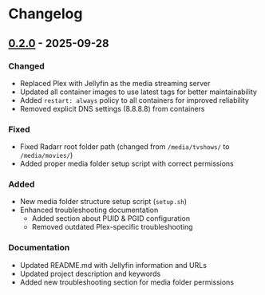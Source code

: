# Changelog

## [0.2.0] - 2025-09-28

### Changed

- Replaced Plex with Jellyfin as the media streaming server
- Updated all container images to use latest tags for better maintainability
- Added `restart: always` policy to all containers for improved reliability
- Removed explicit DNS settings (8.8.8.8) from containers

### Fixed

- Fixed Radarr root folder path (changed from `/media/tvshows/` to `/media/movies/`)
- Added proper media folder setup script with correct permissions

### Added

- New media folder structure setup script (`setup.sh`)
- Enhanced troubleshooting documentation
  - Added section about PUID & PGID configuration
  - Removed outdated Plex-specific troubleshooting

### Documentation

- Updated README.md with Jellyfin information and URLs
- Updated project description and keywords
- Added new troubleshooting section for media folder permissions

[0.2.0]: https://github.com/vagrantsn/home-streaming/releases/tag/v0.2.0
